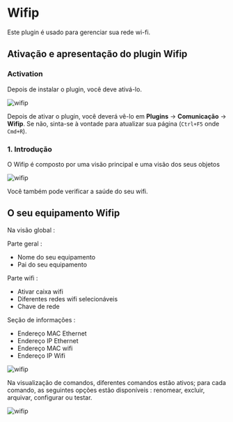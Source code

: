 # Wifip
Este plugin é usado para gerenciar sua rede wi-fi.

## Ativação e apresentação do plugin Wifip
### Activation
Depois de instalar o plugin, você deve ativá-lo.

![wifip](/images/activation.png)

Depois de ativar o plugin, você deverá vê-lo em  **Plugins** → **Comunicação** → **Wifip**. Se não, sinta-se à vontade para atualizar sua página (``Ctrl+F5`` onde ``Cmd+R``).

### 1. Introdução

O Wifip é composto por uma visão principal e uma visão dos seus objetos

![wifip](/images/bases.png)

Você também pode verificar a saúde do seu wifi.

## O seu equipamento Wifip

Na visão global :

Parte geral :

* Nome do seu equipamento
* Pai do seu equipamento

Parte wifi :

* Ativar caixa wifi
* Diferentes redes wifi selecionáveis
* Chave de rede

Seção de informações :

* Endereço MAC Ethernet
* Endereço IP Ethernet
* Endereço MAC wifi
* Endereço IP Wifi

![wifip](/images/equipement.png)

Na visualização de comandos, diferentes comandos estão ativos; para cada comando, as seguintes opções estão disponíveis : renomear, excluir, arquivar, configurar ou testar.

![wifip](/images/commande.png)
